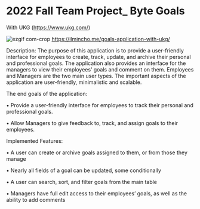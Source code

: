 # 2022 Fall Team Project_ Byte Goals
 With UKG (https://www.ukg.com/)
 
![ezgif com-crop](https://github.com/IlMinCho/Goals-Application-with-UKG/assets/73693697/df7aff2f-36f8-4024-afb1-3c315495be86)
https://ilmincho.me/goals-application-with-ukg/

Description: The purpose of this application is to provide a user-friendly interface for employees to create, track, update, and archive their personal and professional goals. The application also provides an interface for the managers to view their employees’ goals and comment on them. Employees and Managers are the two main user types. The important aspects of the application are user-friendly, minimalistic and scalable.

The end goals of the application:

• Provide a user-friendly interface for employees to track their personal and professional goals.

• Allow Managers to give feedback to, track, and assign goals to their employees.

Implemented Features:

• A user can create or archive goals assigned to them, or from those they manage

• Nearly all fields of a goal can be updated, some conditionally

• A user can search, sort, and filter goals from the main table

• Managers have full edit access to their employees’ goals, as well as the ability to add comments
